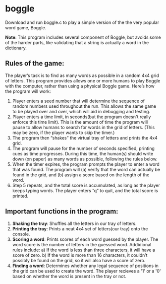 # boggle

Download and run boggle.c to play a simple version of the the very popular word game, Boggle. 

**Note**:
This program includes several component of Boggle, but avoids some of the harder parts, like validating that a string is actually a word in the dictionary.

## Rules of the game:

The player’s task is to find as many words as possible in a random 4x4 grid of letters. This program provides allows one or more humans to play Boggle with the computer, rather than using a physical Boggle game. Here’s how the program will work:

1. Player enters a seed number that will determine the sequence of random numbers used
throughout the run. This allows the same game to be played over and over, which will aid in
debugging and testing.
2. Player enters a time limit, in seconds(but the program doesn't really enforce this time limit). This is the amount of time the program will pause to allow humans to search for words in the grid of letters. (This may be zero, if the player wants to skip the timer.)
3. The program then “shakes” the virtual tray of letters and prints the 4x4 grid.
4. The program will pause for the number of seconds specified, printing cues as time progresses.
During this time, the human(s) should write down (on paper) as many words as possible,
following the rules below.
5. When the timer expires, the program prompts the player to enter a word that was found. The
program will (a) verify that the word can actually be found in the grid, and (b) assign a score
based on the length of the word.
6. Step 5 repeats, and the total score is accumulated, as long as the player keeps typing words. The
player enters “q” to quit, and the total score is printed.

## Important functions in the program:

1. **Shaking the tray**: Shuffles all the letters in our tray of letters.
2. **Printing the tray**: Prints a neat 4x4 set of letters(our tray) onto the console.
3. **Scoring a word**: Prints scores of each word guessed by the player. The word score is the number of letters in the guessed word. Addidional rules include:
a) If the word is less than three characters, it will have a score of zero.
b) If the word is more than 16 characters, it couldn’t possibly be found on the grid, so it will also have a score of zero.
4. **Finding a word**: Determines whether any legal sequence of positions in the grid can be used to create the word. The player recieves a '1' or a '0' based on whether the word is present in the tray or not.
